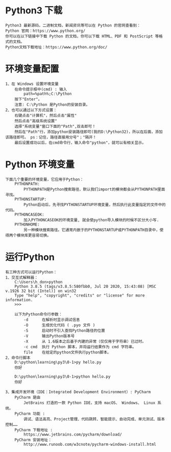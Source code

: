# Python3 下载
    Python3 最新源码，二进制文档，新闻资讯等可以在 Python 的官网查看到：
    Python 官网：https://www.python.org/
    你可以在以下链接中下载 Python 的文档，你可以下载 HTML、PDF 和 PostScript 等格式的文档。
    Python文档下载地址：https://www.python.org/doc/
# 环境变量配置
    1、在 Windows 设置环境变量
        在命令提示框中(cmd) : 输入
            path=%path%;C:\Python 
        按下"Enter"。
        注意: C:\Python 是Python的安装目录。 
    2、也可以通过以下方式设置：
        右键点击"计算机"，然后点击"属性"
        然后点击"高级系统设置"
        选择"系统变量"窗口下面的"Path",双击即可！
        然后在"Path"行，添加python安装路径即可(我的D:\Python32)，所以在后面，添加该路径即可。 ps：记住，路径直接用分号"；"隔开！
        最后设置成功以后，在cmd命令行，输入命令"python"，就可以有相关显示。
# Python 环境变量
    下面几个重要的环境变量，它应用于Python：
        PYTHONPATH:
            PYTHONPATH是Python搜索路径，默认我们import的模块都会从PYTHONPATH里面寻找。
        PYTHONSTARTUP:
            Python启动后，先寻找PYTHONSTARTUP环境变量，然后执行此变量指定的文件中的代码。
        PYTHONCASEOK:
            加入PYTHONCASEOK的环境变量, 就会使python导入模块的时候不区分大小写.
        PYTHONHOME:
            另一种模块搜索路径。它通常内嵌于的PYTHONSTARTUP或PYTHONPATH目录中，使得两个模块库更容易切换。
# 运行Python
    有三种方式可以运行Python：
    1、交互式解释器：
        C:\Users\h_don>python
        Python 3.8.5 (tags/v3.8.5:580fbb0, Jul 20 2020, 15:43:08) [MSC v.1926 32 bit (Intel)] on win32
        Type "help", "copyright", "credits" or "license" for more information.
        >>>
        
        以下为Python命令行参数：
            -d	    在解析时显示调试信息
            -O	    生成优化代码 ( .pyo 文件 )
            -S	    启动时不引入查找Python路径的位置
            -V	    输出Python版本号
            -X	    从 1.6版本之后基于内建的异常（仅仅用于字符串）已过时。
            -c cmd	执行 Python 脚本，并将运行结果作为 cmd 字符串。
            file	在给定的python文件执行python脚本。
    2、命令行脚本
        D:\python\learning\py3\0-1>py hello.py
        你好
        
        D:\python\learning\py3\0-1>python hello.py
        你好

    3、集成开发环境（IDE：Integrated Development Environment）: PyCharm
        PyCharm 是由 
            JetBrains 打造的一款 Python IDE，支持 macOS、 Windows、 Linux 系统。
        PyCharm 功能 : 
            调试、语法高亮、Project管理、代码跳转、智能提示、自动完成、单元测试、版本控制……
        PyCharm 下载地址 : 
            https://www.jetbrains.com/pycharm/download/
        PyCharm 安装地址：
            http://www.runoob.com/w3cnote/pycharm-windows-install.html